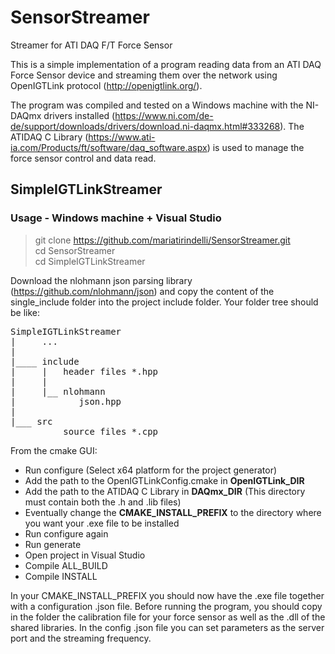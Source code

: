 # SensorStreamer
Streamer for ATI DAQ F/T Force Sensor

This is a simple implementation of a program reading data from an ATI DAQ Force Sensor device and streaming them over the network using OpenIGTLink protocol (http://openigtlink.org/). 

The program was compiled and tested on a Windows machine with the NI-DAQmx drivers installed (https://www.ni.com/de-de/support/downloads/drivers/download.ni-daqmx.html#333268). The ATIDAQ C Library (https://www.ati-ia.com/Products/ft/software/daq_software.aspx) is used to manage the force sensor control and data read. 

## SimpleIGTLinkStreamer
### Usage - Windows machine + Visual Studio

> git clone https://github.com/mariatirindelli/SensorStreamer.git  
> cd SensorStreamer  
> cd SimpleIGTLinkStreamer  

Download the nlohmann json parsing library (https://github.com/nlohmann/json) and copy the content of the single_include folder into the project include folder.
Your folder tree should be like: 
<pre>
SimpleIGTLinkStreamer
|     ...
|
|____ include
|     |   header files *.hpp
|     |
|     |__ nlohmann
|            json.hpp
|
|___ src
          source files *.cpp
</pre>

From the cmake GUI: 

- Run configure (Select x64 platform for the project generator)
- Add the path to the OpenIGTLinkConfig.cmake in **OpenIGTLink_DIR**
- Add the path to the ATIDAQ C Library in **DAQmx_DIR** (This directory must contain both the .h and .lib files)
- Eventually change the **CMAKE_INSTALL_PREFIX** to the directory where you want your .exe file to be installed
- Run configure again
- Run generate
- Open project in Visual Studio
- Compile ALL_BUILD
- Compile INSTALL

In your CMAKE_INSTALL_PREFIX you should now have the .exe file together with a configuration .json file. 
Before running the program, you should copy in the folder the calibration file for your force sensor as well as the .dll of the shared libraries. In the config .json file you can set parameters as the server port and the streaming frequency. 
